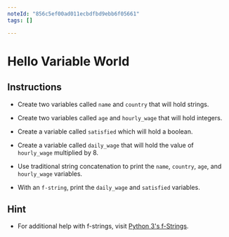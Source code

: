 ```yaml
---
noteId: "856c5ef00ad011ecbdfbd9ebb6f05661"
tags: []

---
```


# Hello Variable World

## Instructions

* Create two variables called `name` and `country` that will hold strings.

* Create two variables called `age` and `hourly_wage` that will hold integers.

* Create a variable called `satisfied` which will hold a boolean.

* Create a variable called `daily_wage` that will hold the value of `hourly_wage` multiplied by 8.

* Use traditional string concatenation to print the `name`, `country`, `age`, and `hourly_wage` variables.

* With an `f-string`, print the `daily_wage` and `satisfied` variables.

## **Hint**

* For additional help with f-strings, visit [Python 3's f-Strings](https://realpython.com/python-f-strings/).
